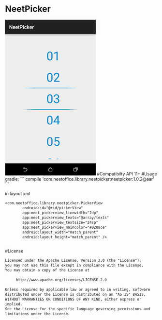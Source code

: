 # NeetPicker
<img src="https://github.com/azril0409/NeetPicker/blob/master/demo.png?raw=true" alt="demo.png" width="300px">
#Compatibilty
API 11+
#Usage
gradle:
```
<dependency>
        compile 'com.neetoffice.library.neetpicker:neetpicker:1.0.2@aar'
</dependency>
```

in layout xml
```
<com.neetoffice.library.neetpicker.PickerView
        android:id="@+id/pickerView"
        app:neet_pickerview_linewidth="2dp"
        app:neet_pickerview_texts="@array/texts"
        app:neet_pickerview_textsize="24sp"
        app:neet_pickerview_maincolor="#0288ce"
        android:layout_width="match_parent"
        android:layout_height="match_parent" />
        
```
#License
```
Licensed under the Apache License, Version 2.0 (the "License");
you may not use this file except in compliance with the License.
You may obtain a copy of the License at

     http://www.apache.org/licenses/LICENSE-2.0

Unless required by applicable law or agreed to in writing, software
distributed under the License is distributed on an "AS IS" BASIS,
WITHOUT WARRANTIES OR CONDITIONS OF ANY KIND, either express or implied.
See the License for the specific language governing permissions and
limitations under the License.
```

